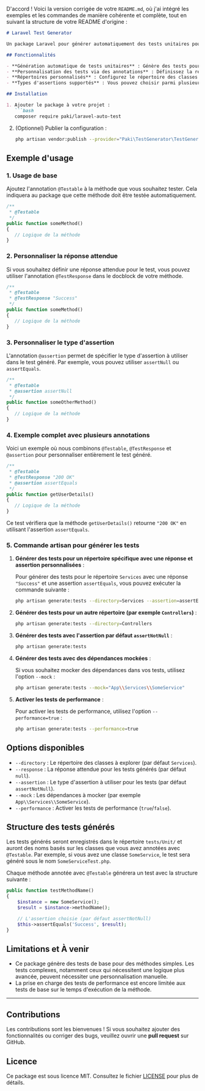 D'accord ! Voici la version corrigée de votre `README.md`, où j'ai intégré les exemples et les commandes de manière cohérente et complète, tout en suivant la structure de votre README d'origine :

```markdown
# Laravel Test Generator

Un package Laravel pour générer automatiquement des tests unitaires pour les méthodes annotées avec `@Testable`.

## Fonctionnalités

- **Génération automatique de tests unitaires** : Génère des tests pour les méthodes annotées avec `@Testable`.
- **Personnalisation des tests via des annotations** : Définissez la réponse attendue avec `@TestResponse` et le type d'assertion avec `@assertion` directement dans le docblock des méthodes.
- **Répertoires personnalisés** : Configurez le répertoire des classes à explorer (par défaut `Services`).
- **Types d'assertions supportés** : Vous pouvez choisir parmi plusieurs types d'assertions comme `assertEquals`, `assertNotNull`, `assertNull`, etc.

## Installation

1. Ajouter le package à votre projet :
   ```bash
   composer require paki/laravel-auto-test
   ```

2. (Optionnel) Publier la configuration :
   ```bash
   php artisan vendor:publish --provider="Paki\TestGenerator\TestGeneratorServiceProvider"
   ```

## Exemple d'usage

### 1. Usage de base

Ajoutez l'annotation `@Testable` à la méthode que vous souhaitez tester. Cela indiquera au package que cette méthode doit être testée automatiquement.

```php
/**
 * @Testable
 */
public function someMethod()
{
   // Logique de la méthode
}
```

### 2. Personnaliser la réponse attendue

Si vous souhaitez définir une réponse attendue pour le test, vous pouvez utiliser l'annotation `@TestResponse` dans le docblock de votre méthode.

```php
/**
 * @Testable
 * @TestResponse "Success"
 */
public function someMethod()
{
   // Logique de la méthode
}
```

### 3. Personnaliser le type d'assertion

L'annotation `@assertion` permet de spécifier le type d'assertion à utiliser dans le test généré. Par exemple, vous pouvez utiliser `assertNull` ou `assertEquals`.

```php
/**
 * @Testable
 * @assertion assertNull
 */
public function someOtherMethod()
{
   // Logique de la méthode
}
```

### 4. Exemple complet avec plusieurs annotations

Voici un exemple où nous combinons `@Testable`, `@TestResponse` et `@assertion` pour personnaliser entièrement le test généré.

```php
/**
 * @Testable
 * @TestResponse "200 OK"
 * @assertion assertEquals
 */
public function getUserDetails()
{
   // Logique de la méthode
}
```

Ce test vérifiera que la méthode `getUserDetails()` retourne `"200 OK"` en utilisant l'assertion `assertEquals`.

### 5. Commande artisan pour générer les tests

1. **Générer des tests pour un répertoire spécifique avec une réponse et assertion personnalisées** :

   Pour générer des tests pour le répertoire `Services` avec une réponse `"Success"` et une assertion `assertEquals`, vous pouvez exécuter la commande suivante :

   ```bash
   php artisan generate:tests --directory=Services --assertion=assertEquals --response="Success"
   ```

2. **Générer des tests pour un autre répertoire (par exemple `Controllers`)** :

   ```bash
   php artisan generate:tests --directory=Controllers
   ```

3. **Générer des tests avec l'assertion par défaut `assertNotNull`** :

   ```bash
   php artisan generate:tests
   ```

4. **Générer des tests avec des dépendances mockées** :

   Si vous souhaitez mocker des dépendances dans vos tests, utilisez l'option `--mock` :

   ```bash
   php artisan generate:tests --mock="App\\Services\\SomeService"
   ```

5. **Activer les tests de performance** :

   Pour activer les tests de performance, utilisez l'option `--performance=true` :

   ```bash
   php artisan generate:tests --performance=true
   ```

## Options disponibles

- `--directory` : Le répertoire des classes à explorer (par défaut `Services`).
- `--response` : La réponse attendue pour les tests générés (par défaut `null`).
- `--assertion` : Le type d'assertion à utiliser pour les tests (par défaut `assertNotNull`).
- `--mock` : Les dépendances à mocker (par exemple `App\\Services\\SomeService`).
- `--performance` : Activer les tests de performance (`true`/`false`).


## Structure des tests générés

Les tests générés seront enregistrés dans le répertoire `tests/Unit/` et auront des noms basés sur les classes que vous avez annotées avec `@Testable`. Par exemple, si vous avez une classe `SomeService`, le test sera généré sous le nom `SomeServiceTest.php`.

Chaque méthode annotée avec `@Testable` générera un test avec la structure suivante :

```php
public function testMethodName()
{
    $instance = new SomeService();
    $result = $instance->methodName();

    // L'assertion choisie (par défaut assertNotNull)
    $this->assertEquals('Success', $result);
}
```
## Limitations et À venir

- Ce package génère des tests de base pour des méthodes simples. Les tests complexes, notamment ceux qui nécessitent une logique plus avancée, peuvent nécessiter une personnalisation manuelle.
- La prise en charge des tests de performance est encore limitée aux tests de base sur le temps d'exécution de la méthode.

---

## Contributions

Les contributions sont les bienvenues ! Si vous souhaitez ajouter des fonctionnalités ou corriger des bugs, veuillez ouvrir une **pull request** sur GitHub.

## Licence

Ce package est sous licence MIT. Consultez le fichier [LICENSE](LICENSE) pour plus de détails.
